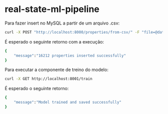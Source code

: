 # real-state-ml-pipeline

Para fazer insert no MySQL a partir de um arquivo .csv:

```bash
curl -X POST "http://localhost:8000/properties/from-csv/" -F "file=@data/train.csv"
```

É esperado o seguinte retorno com a execução:

```bash
{
    "message":"16212 properties inserted successfully"
}
```

Para executar a componente de treino do modelo:

```bash
curl -X GET http://localhost:8001/train
```

É esperado o seguinte retorno:

```bash
{
    "message":"Model trained and saved successfully"
}
```
